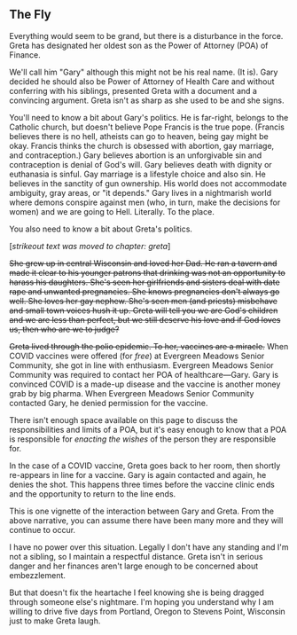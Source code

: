 ## The Fly

Everything would seem to be grand, but there is a disturbance in the force. Greta has designated her oldest son as the Power of Attorney (POA) of Finance.

We'll call him "Gary" although this might not be his real name. (It is). Gary decided he should also be Power of Attorney of Health Care and without conferring with his siblings, presented Greta with a document and a convincing argument. Greta isn't as sharp as she used to be and she signs.

You'll need to know a bit about Gary's politics. He is far-right, belongs to the Catholic church, but doesn't believe Pope Francis is the true pope. (Francis believes there is no hell, atheists can go to heaven, being gay might be okay. Francis thinks the church is obsessed with abortion, gay marriage, and contraception.) Gary believes abortion is an unforgivable sin and contraception is denial of God's will. Gary believes death with dignity or euthanasia is sinful. Gay marriage is a lifestyle choice and also sin. He believes in the sanctity of gun ownership. His world does not accommodate ambiguity, gray areas, or "it depends." Gary lives in a nightmarish world where demons conspire against men (who, in turn, make the decisions for women) and we are going to Hell. Literally. To the place.

You also need to know a bit about Greta's politics.

\[*strikeout text was moved to chapter: greta*\]

~~She grew up in central Wisconsin and loved her Dad. He ran a tavern and made it clear to his younger patrons that drinking was not an opportunity to harass his daughters. She's seen her girlfriends and sisters deal with date rape and unwanted pregnancies. She knows pregnancies don't always go well. She loves her gay nephew. She's seen men (and priests) misbehave and small town voices hush it up. Greta will tell you we are God's children and we are less than perfect, but we still deserve his love and if God loves us, then who are we to judge?~~

~~Greta lived through the polio epidemic. To her, vaccines are a miracle.~~ When COVID vaccines were offered (for *free*) at Evergreen Meadows Senior Community, she got in line with enthusiasm. Evergreen Meadows Senior Community was required to contact her POA of healthcare—Gary. Gary is convinced COVID is a made-up disease and the vaccine is another money grab by big pharma. When Evergreen Meadows Senior Community contacted Gary, he denied permission for the vaccine.

There isn't enough space available on this page to discuss the responsibilities and limits of a POA, but it's easy enough to know that a POA is responsible for *enacting the wishes* of the person they are responsible for.

In the case of a COVID vaccine, Greta goes back to her room, then shortly re-appears in line for a vaccine. Gary is again contacted and again, he denies the shot. This happens three times before the vaccine clinic ends and the opportunity to return to the line ends.

This is one vignette of the interaction between Gary and Greta. From the above narrative, you can assume there have been many more and they will continue to occur.

I have no power over this situation. Legally I don't have any standing and I'm not a sibling, so I maintain a respectful distance. Greta isn't in serious danger and her finances aren't large enough to be concerned about embezzlement.

But that doesn't fix the heartache I feel knowing she is being dragged through someone else's nightmare. I'm hoping you understand why I am willing to drive five days from Portland, Oregon to Stevens Point, Wisconsin just to make Greta laugh.
